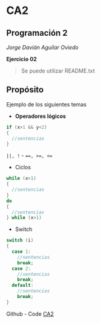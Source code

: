 # CA2

## Programación 2
*Jorge Davián Aguilar Oviedo*

**Ejercicio 02**
>Se puede utilizar README.txt

## Propósito
Ejemplo de los siguientes temas
- **Operadores lógicos**
```C#
if (x>1 && y<2)
{
  //sentencias
}
```
`||, !` 
    - `==, >=, <=`
- Ciclos
```C#
while (x>1)
{
  //sentencias
}
do 
{
  //sentencias
} while (x>1)
```
- Switch
```C#
switch (i)
{
  case 1:
    //sentencias
    break;
  case 2:
    //sentencias
    break;
  default:
    //sentencias
    break;
}
```
Github - Code
[CA2](https://github.com/Programacion-II/CA2)
